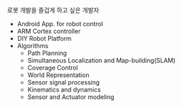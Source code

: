 로봇 개발을 즐겁게 하고 싶은 개발자
  * Android App. for robot control
  * ARM Cortex controller
  * DIY Robot Platform
  * Algorithms
    * Path Planning
    * Simultaneous Localization and Map-building(SLAM)
    * Coverage Control
    * World Representation
    * Sensor signal processing
    * Kinematics and dynamics
    * Sensor and Actuator modeling